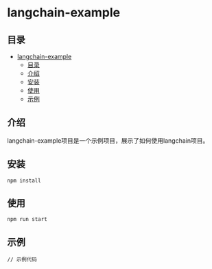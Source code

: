 # langchain-example

## 目录

- [langchain-example](#langchain-example)
  - [目录](#目录)
  - [介绍](#介绍)
  - [安装](#安装)
  - [使用](#使用)
  - [示例](#示例)


## 介绍

langchain-example项目是一个示例项目，展示了如何使用langchain项目。

## 安装

```
npm install
```


## 使用

```
npm run start
```

## 示例

```
// 示例代码
```